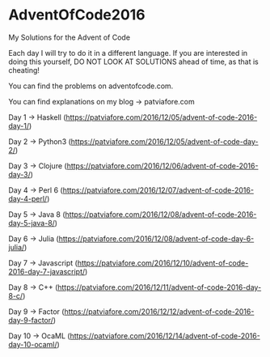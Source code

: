 # AdventOfCode2016
My Solutions for the Advent of Code

Each day I will try to do it in a different language.
If you are interested in doing this yourself, DO NOT LOOK AT SOLUTIONS ahead of time, as that is cheating!  

You can find the problems on adventofcode.com.  

You can find explanations on my blog -> patviafore.com

Day 1 -> Haskell (https://patviafore.com/2016/12/05/advent-of-code-2016-day-1/)

Day 2 -> Python3 (https://patviafore.com/2016/12/05/advent-of-code-day-2/)

Day 3 -> Clojure (https://patviafore.com/2016/12/06/advent-of-code-2016-day-3/)

Day 4 -> Perl 6 (https://patviafore.com/2016/12/07/advent-of-code-2016-day-4-perl/)

Day 5 -> Java 8 (https://patviafore.com/2016/12/08/advent-of-code-2016-day-5-java-8/)

Day 6 -> Julia (https://patviafore.com/2016/12/08/advent-of-code-day-6-julia/)

Day 7 -> Javascript (https://patviafore.com/2016/12/10/advent-of-code-2016-day-7-javascript/)

Day 8 -> C++ (https://patviafore.com/2016/12/11/advent-of-code-2016-day-8-c/)

Day 9 -> Factor (https://patviafore.com/2016/12/12/advent-of-code-2016-day-9-factor/)

Day 10 -> OcaML (https://patviafore.com/2016/12/14/advent-of-code-2016-day-10-ocaml/)
